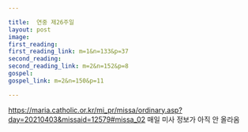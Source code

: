 ```yaml
---

title:  연중 제26주일
layout: post 
image:  
first_reading:  
first_reading_link: m=1&n=133&p=37
second_reading:  
second_reading_link: m=2&n=152&p=8
gospel:  
gospel_link: m=2&n=150&p=11

---
```


<https://maria.catholic.or.kr/mi_pr/missa/ordinary.asp?day=20210403&missaid=12579#missa_02>
매일 미사 정보가 아직 안 올라옴
